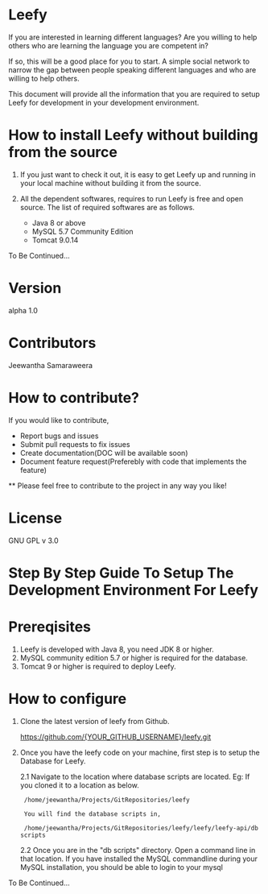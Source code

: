 
Leefy
=====

If you are interested in learning different languages?
Are you willing to help others who are learning the language you are competent in?

If so, this will be a good place for you to start. A simple social network to narrow the gap between people speaking different languages and who are willing to help others.

This document will provide all the information that you are required to setup Leefy for development in your development environment.

How to install Leefy without building from the source
======================================================
1. If you just want to check it out, it is easy to get Leefy up and running in your local machine without building it from the source.

2. All the dependent softwares, requires to run Leefy is free and open source. The list of required softwares are as follows.
    * Java 8 or above
    * MySQL 5.7 Community Edition
    * Tomcat 9.0.14

To Be Continued...

Version
=====
alpha 1.0

Contributors
=====
Jeewantha Samaraweera

How to contribute?
==================
If you would like to contribute,
* Report bugs and issues
* Submit pull requests to fix issues
* Create documentation(DOC will be available soon)
* Document feature request(Preferebly with code that implements the feature)

** Please feel free to contribute to the project in any way you like!

License
=======
GNU GPL v 3.0

Step By Step Guide To Setup The Development Environment For Leefy
=================================================================

Prereqisites
============
1. Leefy is developed with Java 8, you need JDK 8 or higher.
2. MySQL community edition 5.7 or higher is required for the database.
3. Tomcat 9 or higher is required to deploy Leefy.
 
How to configure
================
1. Clone the latest version of leefy from Github.
	
	https://github.com/{YOUR_GITHUB_USERNAME}/leefy.git

2. Once you have the leefy code on your machine, first step is to setup the Database for Leefy.
	
	2.1 Navigate to the location where database scripts are located.
		Eg: If you cloned it to a location as below.
	
		/home/jeewantha/Projects/GitRepositories/leefy

		You will find the database scripts in,
		
		/home/jeewantha/Projects/GitRepositories/leefy/leefy/leefy-api/db scripts

	2.2 Once you are in the "db scripts" directory. Open a command line in that location. If you have installed the MySQL
	commandline during your MySQL installation, you should be able to login to your mysql 
	
To Be Continued...
